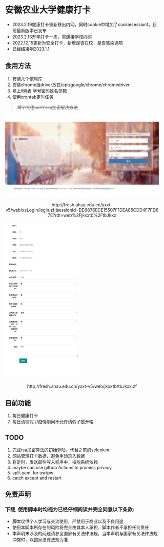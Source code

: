 # 安徽农业大学健康打卡
- 2023.2.19健康打卡重新移出内网，同时cookie中增加了cookiesession1，目前最新版本已发布
- 2023.2.13开学打卡一周，需连接学校内网
- 2022.12.15更新为安全打卡，新增是否在校，是否感染选项
- 已经结束咧2023.1.1
## 食用方法
1. 安装几个依赖库
2. 安装chrome版driver放在/opt/google/chrome/chromedriver
3. 填上ll列表 学号密码姓名邮箱
4. 使用crontab定时任务 
> ~~蹲个大佬pull个rsa加密解决方法~~

<img src="/xsLogin.png"
     alt="null"
     style="zoom:50%"/>
<center><p>http://fresh.ahau.edu.cn/yxxt-v5/web/xsLogin/login.zf;jsessionid=DD9876ECE15507F1DEA85CDD4F7FD67E?rdt=web%2Fjkxxtb%2FtbJkxx</p></center>

<img src="/tbJkxx.png"
     alt="null"
     style="zoom:50%"/>
<center><p>http://fresh.ahau.edu.cn/yxxt-v5/web/jkxxtb/tbJkxx.zf</p></center>

## 目前功能   
1. 每日健康打卡
2. 每日请销假 //~~疫情期间不允许请假了~~放开喽
## TODO
1. 完成rsa加密算法的初始登陆，代替之前的selenium
2. 网站管理打卡数据，避免手动录入数据
3. 将定时，发送邮件写入程序中，摆脱系统依赖
4. maybe can use github Actions to promiss privacy
5. split yaml for usr/pw
6. catch except and restart
## 免责声明
### 下载, 使用脚本时均视为已经仔细阅读并完全同意以下条款:
+ 脚本仅供个人学习与交流使用，严禁用于商业以及不良用途
+ 使用本脚本所存在的风险将完全由其本人承担，脚本作者不承担任何责任
+ 本声明未涉及的问题请参见国家有关法律法规，当本声明与国家有关法律法规冲突时，以国家法律法规为准
